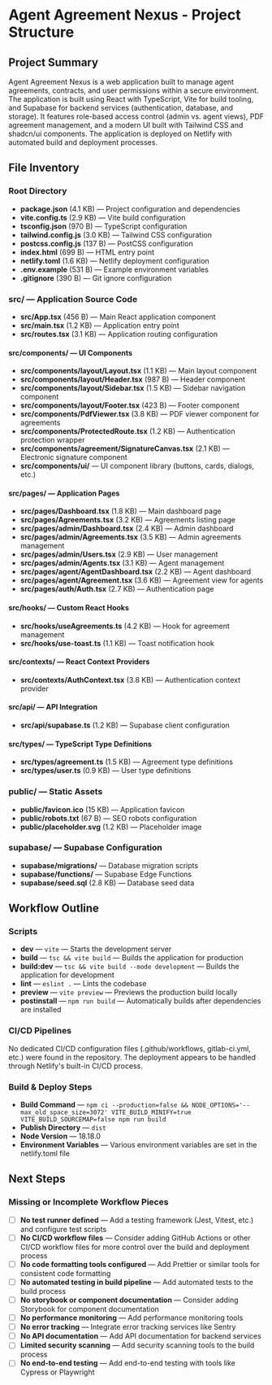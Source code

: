 # Agent Agreement Nexus - Project Structure

## Project Summary

Agent Agreement Nexus is a web application built to manage agent agreements, contracts, and user permissions within a secure environment. The application is built using React with TypeScript, Vite for build tooling, and Supabase for backend services (authentication, database, and storage). It features role-based access control (admin vs. agent views), PDF agreement management, and a modern UI built with Tailwind CSS and shadcn/ui components. The application is deployed on Netlify with automated build and deployment processes.

## File Inventory

### Root Directory
- **package.json** (4.1 KB) — Project configuration and dependencies
- **vite.config.ts** (2.9 KB) — Vite build configuration
- **tsconfig.json** (970 B) — TypeScript configuration
- **tailwind.config.js** (3.0 KB) — Tailwind CSS configuration
- **postcss.config.js** (137 B) — PostCSS configuration
- **index.html** (699 B) — HTML entry point
- **netlify.toml** (1.6 KB) — Netlify deployment configuration
- **.env.example** (531 B) — Example environment variables
- **.gitignore** (390 B) — Git ignore configuration

### src/ — Application Source Code
- **src/App.tsx** (456 B) — Main React application component
- **src/main.tsx** (1.2 KB) — Application entry point
- **src/routes.tsx** (3.1 KB) — Application routing configuration

#### src/components/ — UI Components
- **src/components/layout/Layout.tsx** (1.1 KB) — Main layout component
- **src/components/layout/Header.tsx** (987 B) — Header component
- **src/components/layout/Sidebar.tsx** (1.5 KB) — Sidebar navigation component
- **src/components/layout/Footer.tsx** (423 B) — Footer component
- **src/components/PdfViewer.tsx** (3.8 KB) — PDF viewer component for agreements
- **src/components/ProtectedRoute.tsx** (1.2 KB) — Authentication protection wrapper
- **src/components/agreement/SignatureCanvas.tsx** (2.1 KB) — Electronic signature component
- **src/components/ui/** — UI component library (buttons, cards, dialogs, etc.)

#### src/pages/ — Application Pages
- **src/pages/Dashboard.tsx** (1.8 KB) — Main dashboard page
- **src/pages/Agreements.tsx** (3.2 KB) — Agreements listing page
- **src/pages/admin/Dashboard.tsx** (2.4 KB) — Admin dashboard
- **src/pages/admin/Agreements.tsx** (3.5 KB) — Admin agreements management
- **src/pages/admin/Users.tsx** (2.9 KB) — User management
- **src/pages/admin/Agents.tsx** (3.1 KB) — Agent management
- **src/pages/agent/AgentDashboard.tsx** (2.2 KB) — Agent dashboard
- **src/pages/agent/Agreement.tsx** (3.6 KB) — Agreement view for agents
- **src/pages/auth/Auth.tsx** (2.7 KB) — Authentication page

#### src/hooks/ — Custom React Hooks
- **src/hooks/useAgreements.ts** (4.2 KB) — Hook for agreement management
- **src/hooks/use-toast.ts** (1.1 KB) — Toast notification hook

#### src/contexts/ — React Context Providers
- **src/contexts/AuthContext.tsx** (3.8 KB) — Authentication context provider

#### src/api/ — API Integration
- **src/api/supabase.ts** (1.2 KB) — Supabase client configuration

#### src/types/ — TypeScript Type Definitions
- **src/types/agreement.ts** (1.5 KB) — Agreement type definitions
- **src/types/user.ts** (0.9 KB) — User type definitions

### public/ — Static Assets
- **public/favicon.ico** (15 KB) — Application favicon
- **public/robots.txt** (67 B) — SEO robots configuration
- **public/placeholder.svg** (1.2 KB) — Placeholder image

### supabase/ — Supabase Configuration
- **supabase/migrations/** — Database migration scripts
- **supabase/functions/** — Supabase Edge Functions
- **supabase/seed.sql** (2.8 KB) — Database seed data

## Workflow Outline

### Scripts
- **dev** — `vite` — Starts the development server
- **build** — `tsc && vite build` — Builds the application for production
- **build:dev** — `tsc && vite build --mode development` — Builds the application for development
- **lint** — `eslint .` — Lints the codebase
- **preview** — `vite preview` — Previews the production build locally
- **postinstall** — `npm run build` — Automatically builds after dependencies are installed

### CI/CD Pipelines
No dedicated CI/CD configuration files (.github/workflows, gitlab-ci.yml, etc.) were found in the repository. The deployment appears to be handled through Netlify's built-in CI/CD process.

### Build & Deploy Steps
- **Build Command** — `npm ci --production=false && NODE_OPTIONS='--max_old_space_size=3072' VITE_BUILD_MINIFY=true VITE_BUILD_SOURCEMAP=false npm run build`
- **Publish Directory** — `dist`
- **Node Version** — 18.18.0
- **Environment Variables** — Various environment variables are set in the netlify.toml file

## Next Steps

### Missing or Incomplete Workflow Pieces
- [ ] **No test runner defined** — Add a testing framework (Jest, Vitest, etc.) and configure test scripts
- [ ] **No CI/CD workflow files** — Consider adding GitHub Actions or other CI/CD workflow files for more control over the build and deployment process
- [ ] **No code formatting tools configured** — Add Prettier or similar tools for consistent code formatting
- [ ] **No automated testing in build pipeline** — Add automated tests to the build process
- [ ] **No storybook or component documentation** — Consider adding Storybook for component documentation
- [ ] **No performance monitoring** — Add performance monitoring tools
- [ ] **No error tracking** — Integrate error tracking services like Sentry
- [ ] **No API documentation** — Add API documentation for backend services
- [ ] **Limited security scanning** — Add security scanning tools to the build process
- [ ] **No end-to-end testing** — Add end-to-end testing with tools like Cypress or Playwright
